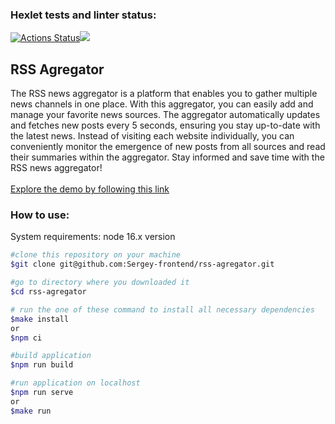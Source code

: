 ### Hexlet tests and linter status:
[![Actions Status](https://github.com/Jenmaru/frontend-project-11/actions/workflows/hexlet-check.yml/badge.svg)](https://github.com/Jenmaru/frontend-project-11/actions)<a href="https://codeclimate.com/github/Jenmaru/frontend-project-11/maintainability"><img src="https://api.codeclimate.com/v1/badges/0beab595e07b60a78c82/maintainability" /></a>

## RSS Agregator
The RSS news aggregator is a platform that enables you to gather multiple news channels in one place. With this aggregator, you can easily add and manage your favorite news sources. The aggregator automatically updates and fetches new posts every 5 seconds, ensuring you stay up-to-date with the latest news. Instead of visiting each website individually, you can conveniently monitor the emergence of new posts from all sources and read their summaries within the aggregator. Stay informed and save time with the RSS news aggregator!<br/>
<br/>
[Explore the demo by following this link](https://frontend-project-11-sandy-mu.vercel.app/)
### How to use:
System requirements: node 16.x version
```bash
#clone this repository on your machine
$git clone git@github.com:Sergey-frontend/rss-agregator.git

#go to directory where you downloaded it
$cd rss-agregator

# run the one of these command to install all necessary dependencies
$make install
or
$npm ci

#build application
$npm run build

#run application on localhost
$npm run serve
or
$make run